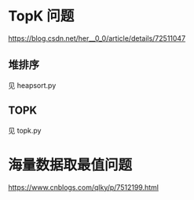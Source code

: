 # TopK 问题

https://blog.csdn.net/her__0_0/article/details/72511047

## 堆排序

见 heapsort.py

## TOPK

见 topk.py


# 海量数据取最值问题

https://www.cnblogs.com/qlky/p/7512199.html

